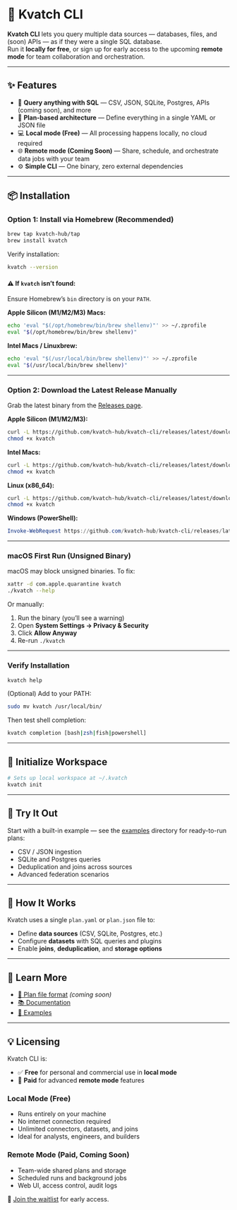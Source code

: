 # 🚀 Kvatch CLI

**Kvatch CLI** lets you query multiple data sources — databases, files, and (soon) APIs — as if they were a single SQL database.  
Run it **locally for free**, or sign up for early access to the upcoming **remote mode** for team collaboration and orchestration.

---

## ✨ Features

- 🔄 **Query anything with SQL** — CSV, JSON, SQLite, Postgres, APIs (coming soon), and more  
- 🧱 **Plan-based architecture** — Define everything in a single YAML or JSON file  
- 💻 **Local mode (Free)** — All processing happens locally, no cloud required  
- 🌐 **Remote mode (Coming Soon)** — Share, schedule, and orchestrate data jobs with your team  
- ⚙️ **Simple CLI** — One binary, zero external dependencies  

---

## 📦 Installation

### Option 1: Install via Homebrew (Recommended)

```bash
brew tap kvatch-hub/tap
brew install kvatch
```

Verify installation:

```bash
kvatch --version
```

#### ⚠️ If `kvatch` isn’t found:
Ensure Homebrew’s `bin` directory is on your `PATH`.

**Apple Silicon (M1/M2/M3) Macs:**
```bash
echo 'eval "$(/opt/homebrew/bin/brew shellenv)"' >> ~/.zprofile
eval "$(/opt/homebrew/bin/brew shellenv)"
```

**Intel Macs / Linuxbrew:**
```bash
echo 'eval "$(/usr/local/bin/brew shellenv)"' >> ~/.zprofile
eval "$(/usr/local/bin/brew shellenv)"
```

---

### Option 2: Download the Latest Release Manually

Grab the latest binary from the [Releases page](https://github.com/kvatch-hub/kvatch-cli/releases/latest).

**Apple Silicon (M1/M2/M3):**
```bash
curl -L https://github.com/kvatch-hub/kvatch-cli/releases/latest/download/kvatch-darwin-arm64 -o kvatch
chmod +x kvatch
```

**Intel Macs:**
```bash
curl -L https://github.com/kvatch-hub/kvatch-cli/releases/latest/download/kvatch-darwin-amd64 -o kvatch
chmod +x kvatch
```

**Linux (x86_64):**
```bash
curl -L https://github.com/kvatch-hub/kvatch-cli/releases/latest/download/kvatch-linux-amd64 -o kvatch
chmod +x kvatch
```

**Windows (PowerShell):**
```powershell
Invoke-WebRequest https://github.com/kvatch-hub/kvatch-cli/releases/latest/download/kvatch-windows-amd64.exe -OutFile kvatch.exe
```

---

### macOS First Run (Unsigned Binary)

macOS may block unsigned binaries. To fix:

```bash
xattr -d com.apple.quarantine kvatch
./kvatch --help
```

Or manually:  
1. Run the binary (you’ll see a warning)  
2. Open **System Settings → Privacy & Security**  
3. Click **Allow Anyway**  
4. Re-run `./kvatch`  

---

### Verify Installation

```bash
kvatch help
```

(Optional) Add to your PATH:

```bash
sudo mv kvatch /usr/local/bin/
```

Then test shell completion:

```bash
kvatch completion [bash|zsh|fish|powershell]
```

---

## 🔧 Initialize Workspace

```bash
# Sets up local workspace at ~/.kvatch
kvatch init
```

---

## 🧪 Try It Out

Start with a built-in example — see the [examples](./examples) directory for ready-to-run plans:

- CSV / JSON ingestion  
- SQLite and Postgres queries  
- Deduplication and joins across sources  
- Advanced federation scenarios  

---

## 🧩 How It Works

Kvatch uses a single `plan.yaml` or `plan.json` file to:  
- Define **data sources** (CSV, SQLite, Postgres, etc.)  
- Configure **datasets** with SQL queries and plugins  
- Enable **joins**, **deduplication**, and **storage options**  

---

## 🧠 Learn More

- [📄 Plan file format](docs/plan-spec.md) *(coming soon)*  
- [📚 Documentation](./docs/README.md)  
- [🧪 Examples](./examples)  

---

## 💡 Licensing

Kvatch CLI is:  
- ✅ **Free** for personal and commercial use in **local mode**  
- 🔐 **Paid** for advanced **remote mode** features  

### Local Mode (Free)
- Runs entirely on your machine  
- No internet connection required  
- Unlimited connectors, datasets, and joins  
- Ideal for analysts, engineers, and builders  

### Remote Mode (Paid, Coming Soon)
- Team-wide shared plans and storage  
- Scheduled runs and background jobs  
- Web UI, access control, audit logs  

📝 [Join the waitlist](https://www.kvatch.com/cli#signup) for early access.  
